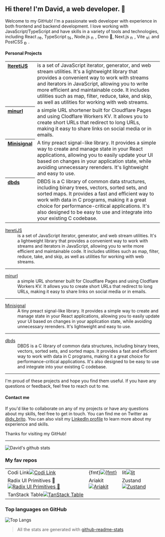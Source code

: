 <!--
**davbrito/davbrito** is a ✨ _special_ ✨ repository because its \`README.md\` (this file) appears on your GitHub profile.

Here are some ideas to get you started:

- 🔭 I’m currently working on ...
- 🌱 I’m currently learning ...
- 👯 I’m looking to collaborate on ...
- 🤔 I’m looking for help with ...
- 💬 Ask me about ...
- 📫 How to reach me: ...
- 😄 Pronouns: ...
- ⚡ Fun fact: ...
-->

## Hi there! I'm David, a web developer. 👋

Welcome to my GitHub! I'm a passionate web developer with experience in both
frontend and backend development. I love working with JavaScript/TypeScript and
have skills in a variety of tools and technologies, including React
<img src="https://github.com/gilbarbara/logos/raw/main/logos/react.svg" alt="react" style="width:1em;height:1em;vertical-align:middle;"/>,
TypeScript
<img src="https://raw.githubusercontent.com/gilbarbara/logos/main/logos/typescript-icon-round.svg" alt="ts" style="width:1em;height:1em;vertical-align:middle;"/>,
Node.js
<img src="https://raw.githubusercontent.com/gilbarbara/logos/main/logos/nodejs-icon.svg" alt="node" style="width:1em;height:1em;vertical-align:middle;"/>,
Deno 🦕, Next.js
<img src="https://github.com/gilbarbara/logos/raw/main/logos/nextjs-icon.svg" alt="nextjs" style="width:1em;height:1em;vertical-align:middle;"/>,
Vite
<img src="https://vitejs.dev/logo.svg" alt="vite" style="width:1em;height:1em;vertical-align:middle;"/>
and PostCSS
<img src="https://github.com/postcss/brand/raw/master/dist/postcss-logo-symbol.svg" alt="postcss" style="width:1em;height:1em;vertical-align:middle;"/>.

#### Personal Projects

<table><tr><th align="left" valign="top"><a href="https://github.com/davbrito/iteretijs">IteretiJS</a></th><td>is a set of JavaScript iterator, generator, and web stream utilities. It's a lightweight library that provides a convenient way to work with streams and iterators in JavaScript, allowing you to write more efficient and maintainable code. It includes utilities such as map, filter, reduce, take, and skip, as well as utilities for working with web streams.</td></tr><tr><th align="left" valign="top"><a href="https://github.com/davbrito/minurl">minurl</a></th><td>a simple URL shortener built for Cloudflare Pages and using Clodflare Workers KV. It allows you to create short URLs that redirect to long URLs, making it easy to share links on social media or in emails.</td></tr><tr><th align="left" valign="top"><a href="https://github.com/davbrito/minisignal">Minisignal</a></th><td>A tiny preact signal-like library. It provides a simple way to create and manage state in your React applications, allowing you to easily update your UI based on changes in your application state, while avoiding unnecessary rerenders. It's lightweight and easy to use.</td></tr><tr><th align="left" valign="top"><a href="https://github.com/davbrito/dbds">dbds</a></th><td>DBDS is a C library of common data structures, including binary trees, vectors, sorted sets, and sorted maps. It provides a fast and efficient way to work with data in C programs, making it a great choice for performance-critical applications. It's also designed to be easy to use and integrate into your existing C codebase.</td></tr></table><dl><dt><a href="https://github.com/davbrito/iteretijs">IteretiJS</a></dt><dd>is a set of JavaScript iterator, generator, and web stream utilities. It's a lightweight library that provides a convenient way to work with streams and iterators in JavaScript, allowing you to write more efficient and maintainable code. It includes utilities such as map, filter, reduce, take, and skip, as well as utilities for working with web streams.</dd><hr/><dt><a href="https://github.com/davbrito/minurl">minurl</a></dt><dd>a simple URL shortener built for Cloudflare Pages and using Clodflare Workers KV. It allows you to create short URLs that redirect to long URLs, making it easy to share links on social media or in emails.</dd><hr/><dt><a href="https://github.com/davbrito/minisignal">Minisignal</a></dt><dd>A tiny preact signal-like library. It provides a simple way to create and manage state in your React applications, allowing you to easily update your UI based on changes in your application state, while avoiding unnecessary rerenders. It's lightweight and easy to use.</dd><hr/><dt><a href="https://github.com/davbrito/dbds">dbds</a></dt><dd>DBDS is a C library of common data structures, including binary trees, vectors, sorted sets, and sorted maps. It provides a fast and efficient way to work with data in C programs, making it a great choice for performance-critical applications. It's also designed to be easy to use and integrate into your existing C codebase.</dd><hr/></dl>

I'm proud of these projects and hope you find them useful. If you have any
questions or feedback, feel free to reach out to me.

#### Contact me

If you'd like to collaborate on any of my projects or have any questions about
my skills, feel free to get in touch. You can find me on Twitter as
[@dv_brito](https://twitter.com/dv_brito). You can also visit my
[LinkedIn profile](https://www.linkedin.com/in/dv-brito/) to learn more about my
experience and skills.

Thanks for visiting my GitHub!

---

![David's github stats](https://github-readme-stats.vercel.app/api/?username=davbrito&show_icons=true)

### My fav repos

<table><tr><td>Codi Link<a href="https://github.com/midudev/codi.link"><img src="https://github-readme-stats.vercel.app/api/pin/?username=midudev&amp;repo=codi.link" alt="Codi Link"/></a></td><td>{fmt}<a href="https://github.com/fmtlib/fmt"><img src="https://github-readme-stats.vercel.app/api/pin/?username=fmtlib&amp;repo=fmt" alt="{fmt}"/></a></td><td>lit<a href="https://github.com/lit/lit"><img src="https://github-readme-stats.vercel.app/api/pin/?username=lit&amp;repo=lit" alt="lit"/></a></td></tr><tr><td>Radix UI Primitives 💖<a href="https://github.com/radix-ui/primitives"><img src="https://github-readme-stats.vercel.app/api/pin/?username=radix-ui&amp;repo=primitives" alt="Radix UI Primitives 💖"/></a></td><td>Ariakit<a href="https://github.com/ariakit/ariakit"><img src="https://github-readme-stats.vercel.app/api/pin/?username=ariakit&amp;repo=ariakit" alt="Ariakit"/></a></td><td>Zustand<a href="https://github.com/pmndrs/zustand"><img src="https://github-readme-stats.vercel.app/api/pin/?username=pmndrs&amp;repo=zustand" alt="Zustand"/></a></td></tr><tr><td>TanStack Table<a href="https://github.com/TanStack/table"><img src="https://github-readme-stats.vercel.app/api/pin/?username=TanStack&amp;repo=table" alt="TanStack Table"/></a></td></tr></table>

### Top languages on GitHub

![Top Langs](https://github-readme-stats.vercel.app/api/top-langs/?username=davbrito&langs_count=6&layout=compact)

> All the stats are generated with
> [github-readme-stats](https://github.com/anuraghazra/github-readme-stats)
